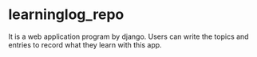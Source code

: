 # learninglog_repo
It is a web application program by django. Users can write the topics and entries to record what they learn with this app.
